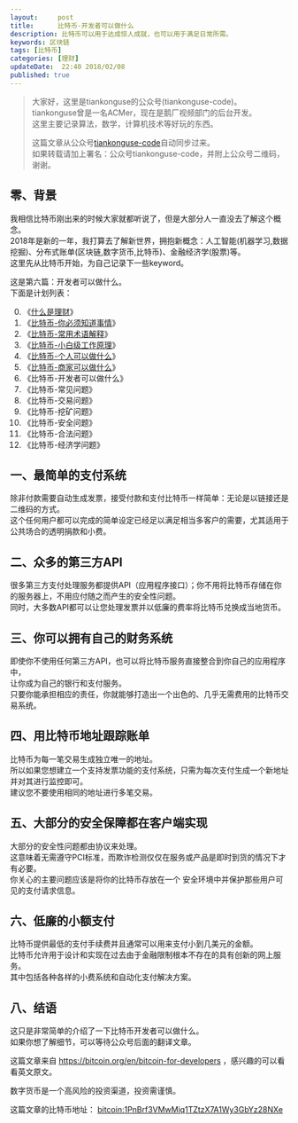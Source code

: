 ```yaml
---   
layout:     post  
title:      比特币-开发者可以做什么  
description: 比特币可以用于达成惊人成就，也可以用于满足日常所需。  
keywords: 区块链  
tags: [比特币]  
categories: [理财]  
updateDate:  22:40 2018/02/08
published: true  
---  
```

  
  
>   
> 大家好，这里是tiankonguse的公众号(tiankonguse-code)。    
> tiankonguse曾是一名ACMer，现在是鹅厂视频部门的后台开发。    
> 这里主要记录算法，数学，计算机技术等好玩的东西。   
>      
> 这篇文章从公众号[tiankonguse-code](https://mp.weixin.qq.com/s/XD3ZL6cUSDh4UCrC8eMoLw)自动同步过来。    
> 如果转载请加上署名：公众号tiankonguse-code，并附上公众号二维码，谢谢。  
>    
  

## 零、背景 

我相信比特币刚出来的时候大家就都听说了，但是大部分人一直没去了解这个概念。  
2018年是新的一年，我打算去了解新世界，拥抱新概念：人工智能(机器学习,数据挖掘)、分布式账单(区块链,数字货币,比特币)、金融经济学(股票)等。  
这里先从比特币开始，为自己记录下一些keyword。  


这是第六篇：开发者可以做什么。  
下面是计划列表：  

0. 《[什么是理财](http://mp.weixin.qq.com/s/jghH-D6CC_mGEFkkNnvC3A)》
1. 《[比特币-你必须知道事情](http://mp.weixin.qq.com/s/pu8e18eC2mBQxB9z01ETjg)》  
2. 《[比特币-常用术语解释](https://mp.weixin.qq.com/s/3P9Tv6iO89p6xHpD1r_41Q)》  
3. 《[比特币-小白级工作原理](http://mp.weixin.qq.com/s/boeL6G5UVVEA3hVXiWDSWw)》  
4. 《[比特币-个人可以做什么](http://mp.weixin.qq.com/s/erz3_s5zksrM9E72mi0GNQ)》
5. 《[比特币-商家可以做什么](http://mp.weixin.qq.com/s/_iO9r0vsI5sgD3zIwD4bQg)》  
6. 《比特币-开发者可以做什么》  
7. 《比特币-常见问题》   
8. 《比特币-交易问题》  
9. 《比特币-挖矿问题》  
10. 《比特币-安全问题》  
11. 《比特币-合法问题》  
12. 《比特币-经济学问题》 



## 一、最简单的支付系统

除非付款需要自动生成发票，接受付款和支付比特币一样简单：无论是以链接还是二维码的方式。  
这个任何用户都可以完成的简单设定已经足以满足相当多客户的需要，尤其适用于公共场合的透明捐款和小费。  



## 二、众多的第三方API

很多第三方支付处理服务都提供API（应用程序接口）；你不用将比特币存储在你的服务器上，不用应付随之而产生的安全性问题。  
同时，大多数API都可以让您处理发票并以低廉的费率将比特币兑换成当地货币。  


## 三、你可以拥有自己的财务系统

即使你不使用任何第三方API，也可以将比特币服务直接整合到你自己的应用程序中，  
让你成为自己的银行和支付服务。  
只要你能承担相应的责任，你就能够打造出一个出色的、几乎无需费用的比特币交易系统。  

## 四、用比特币地址跟踪账单

比特币为每一笔交易生成独立唯一的地址。  
所以如果您想建立一个支持发票功能的支付系统，只需为每次支付生成一个新地址并对其进行监控即可。  
建议您不要使用相同的地址进行多笔交易。  


## 五、大部分的安全保障都在客户端实现

大部分的安全性问题都由协议来处理。  
这意味着无需遵守PCI标准，而欺诈检测仅仅在服务或产品是即时到货的情况下才有必要。  
你关心的主要问题应该是将你的比特币存放在一个 安全环境中并保护那些用户可见的支付请求信息。  


## 六、低廉的小额支付

比特币提供最低的支付手续费并且通常可以用来支付小到几美元的金额。  
比特币允许用于设计和实现在过去由于金融限制根本不存在的具有创新的网上服务。  
其中包括各种各样的小费系统和自动化支付解决方案。  

## 八、结语  


这只是非常简单的介绍了一下比特币开发者可以做什么。  
如果你想了解细节，可以等待公众号后面的翻译文章。  

这篇文章来自 https://bitcoin.org/en/bitcoin-for-developers ，感兴趣的可以看看英文原文。  

 
数字货币是一个高风险的投资渠道，投资需谨慎。  

这篇文章的比特币地址： [bitcoin:1PnBrf3VMwMjq1TZtzX7A1Wy3GbYz28NXe](bitcoin:1PnBrf3VMwMjq1TZtzX7A1Wy3GbYz28NXe)     

